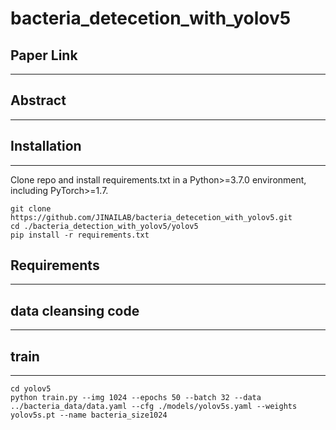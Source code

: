 # bacteria_detecetion_with_yolov5


## Paper Link
- - -





## Abstract
- - -




## Installation
- - -
Clone repo and install requirements.txt in a Python>=3.7.0 environment, including PyTorch>=1.7.
```
git clone https://github.com/JINAILAB/bacteria_detecetion_with_yolov5.git
cd ./bacteria_detection_with_yolov5/yolov5
pip install -r requirements.txt
```




## Requirements
- - - 



## data cleansing code
---


## train
---
```
cd yolov5
python train.py --img 1024 --epochs 50 --batch 32 --data ../bacteria_data/data.yaml --cfg ./models/yolov5s.yaml --weights yolov5s.pt --name bacteria_size1024
```

